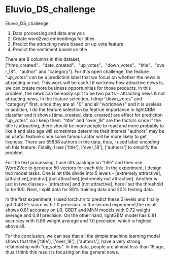 # Eluvio_DS_challenge
Eluvio_DS_challenge

1. Data processing and data analysis
2. Create word2vec embeddings for titles
3. Predict the attracting news based on up_vote feature
4. Predict the sentiment based on title

There are 8 columns in this dataset, ["time_created"、"date_created"、"up_votes"、"down_votes"、"title"、"over_18"、"author" and "category"]. 
For this open challenge, the feature "up_votes" can be a predictind label that we focus on whether the news is attracting or not.
This work will be useful if we know how attractive news is, we can create more business opportunities for those products.
In this problem, the news can be easily split to be two parts - attracting news & not attracting news.
In the feature selection, I drop "down_votes" and "category" first, since they are all "0" and all "worldnews" and it is useless.
In addition, I do the feature selection by featrue importance in lightGBM classfier and it shows [time_created, date_created] are effect for prediction "up_votes", so I keep them.
"title" and "over_18" are the factors since if the title is attracting, there should be more people to read and more probably to like it and also age will sometimes determine their interest
"authors" may be an useful feature since some famous actor will be more likely to get likeness.
There are 85838 authors in the data, thus, I used label encoding oh this feature.
Finally, I use ['title'], ['over_18'], ['authors'] to simplify the problem.

For the text processing, I use nltk package on "title" and then use Word2Vec to generate 50 vectors for each title.
In the experiment, I design two model tasks. One is let title divide into 5 levels - [extremely attractive],[attractive],[neutral],[not attractive],[extremely not attractive].
Another is just in two classes - [attractive] and [not attractive], here I set the threshold to be 100.
Next, I split data for 80% training data and 20% testing data. 

In the first experiment, I used torch.nn to predict these 5 levels and finally got 0.43 F1-score with 1.0 precision.
In the second experiment,the result shows 0.81 accuracy on LR, GBDT and MNN models with 0.72 weight average and 0.81 precision.
On the other hand, lightGBM model has 0.81 accuracy with 0.89 weight average and 1.0 precision, which is highest above all.

For the conclusion, we can see that all the simple machine learning model shows that the ['title'], ['over_18'], ['authors'], have a very strong relationship with "up_votes".
In this data, people are almost less than 18 age, thus I think this result is focusing on the general news.
